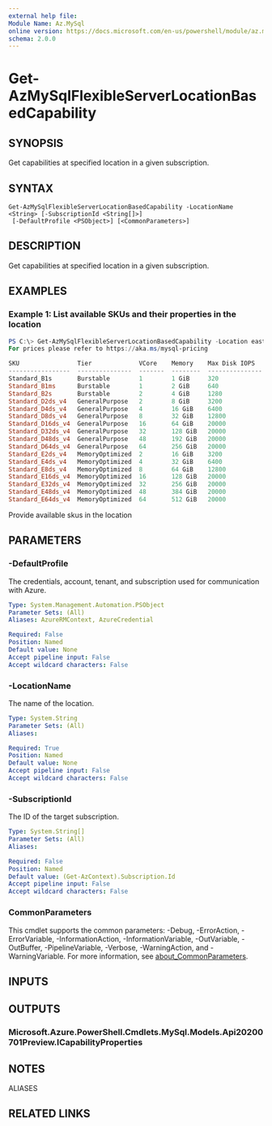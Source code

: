```yaml
---
external help file:
Module Name: Az.MySql
online version: https://docs.microsoft.com/en-us/powershell/module/az.mysql/get-azmysqlflexibleserverlocationbasedcapability
schema: 2.0.0
---
```


# Get-AzMySqlFlexibleServerLocationBasedCapability

## SYNOPSIS
Get capabilities at specified location in a given subscription.

## SYNTAX

```
Get-AzMySqlFlexibleServerLocationBasedCapability -LocationName <String> [-SubscriptionId <String[]>]
 [-DefaultProfile <PSObject>] [<CommonParameters>]
```

## DESCRIPTION
Get capabilities at specified location in a given subscription.

## EXAMPLES

### Example 1: List available SKUs and their properties in the location
```powershell
PS C:\> Get-AzMySqlFlexibleServerLocationBasedCapability -Location eastus
For prices please refer to https://aka.ms/mysql-pricing

SKU                Tier             VCore    Memory    Max Disk IOPS
-----------------  ---------------  -------  --------  ---------------
Standard_B1s       Burstable        1        1 GiB     320
Standard_B1ms      Burstable        1        2 GiB     640
Standard_B2s       Burstable        2        4 GiB     1280
Standard_D2ds_v4   GeneralPurpose   2        8 GiB     3200
Standard_D4ds_v4   GeneralPurpose   4        16 GiB    6400
Standard_D8ds_v4   GeneralPurpose   8        32 GiB    12800
Standard_D16ds_v4  GeneralPurpose   16       64 GiB    20000
Standard_D32ds_v4  GeneralPurpose   32       128 GiB   20000
Standard_D48ds_v4  GeneralPurpose   48       192 GiB   20000
Standard_D64ds_v4  GeneralPurpose   64       256 GiB   20000
Standard_E2ds_v4   MemoryOptimized  2        16 GiB    3200
Standard_E4ds_v4   MemoryOptimized  4        32 GiB    6400
Standard_E8ds_v4   MemoryOptimized  8        64 GiB    12800
Standard_E16ds_v4  MemoryOptimized  16       128 GiB   20000
Standard_E32ds_v4  MemoryOptimized  32       256 GiB   20000
Standard_E48ds_v4  MemoryOptimized  48       384 GiB   20000
Standard_E64ds_v4  MemoryOptimized  64       512 GiB   20000
```

Provide available skus in the location

## PARAMETERS

### -DefaultProfile
The credentials, account, tenant, and subscription used for communication with Azure.

```yaml
Type: System.Management.Automation.PSObject
Parameter Sets: (All)
Aliases: AzureRMContext, AzureCredential

Required: False
Position: Named
Default value: None
Accept pipeline input: False
Accept wildcard characters: False
```

### -LocationName
The name of the location.

```yaml
Type: System.String
Parameter Sets: (All)
Aliases:

Required: True
Position: Named
Default value: None
Accept pipeline input: False
Accept wildcard characters: False
```

### -SubscriptionId
The ID of the target subscription.

```yaml
Type: System.String[]
Parameter Sets: (All)
Aliases:

Required: False
Position: Named
Default value: (Get-AzContext).Subscription.Id
Accept pipeline input: False
Accept wildcard characters: False
```

### CommonParameters
This cmdlet supports the common parameters: -Debug, -ErrorAction, -ErrorVariable, -InformationAction, -InformationVariable, -OutVariable, -OutBuffer, -PipelineVariable, -Verbose, -WarningAction, and -WarningVariable. For more information, see [about_CommonParameters](http://go.microsoft.com/fwlink/?LinkID=113216).

## INPUTS

## OUTPUTS

### Microsoft.Azure.PowerShell.Cmdlets.MySql.Models.Api20200701Preview.ICapabilityProperties

## NOTES

ALIASES

## RELATED LINKS

